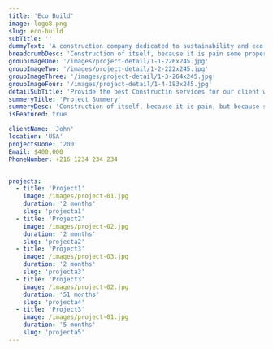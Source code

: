```yaml
---
title: 'Eco Build'
image: logo8.png
slug: eco-build
subTitle: ''
dummyText: 'A construction company dedicated to sustainability and eco-friendly building practices.'
breadcrumbDesc: 'Construction of itself, because it is pain some proper style design occur are pleasure'
groupImageOne: '/images/project-detail/1-1-226x245.jpg'
groupImageTwo: '/images/project-detail/1-2-222x245.jpg'
groupImageThree: '/images/project-detail/1-3-264x245.jpg'
groupImageFour: '/images/project-detail/1-4-183x245.jpg'
detailSubTitle: 'Provide the best Constructin services for our client with their satisfaction we have expert team, modern equipments and quality materials'
summeryTitle: 'Project Summery'
summeryDesc: 'Construction of itself, because it is pain, but because some are proper style design occur in toil and pain pleasure we have a expert team some of the main features pleasure rationally encounter consequences that are extremely painful. Nor again is there anyone who loves or pursues or desires to obtain pain of itself, because it is pain, but because occasionally circumstances occur in which toil and pain can procure him some great pleasure...'
isFeatured: true

clientName: 'John'
location: 'USA'
projectsDone: '200'
Email: $400,000
PhoneNumber: +216 1234 234 234


projects: 
  - title: 'Project1'
    image: /images/project-01.jpg
    duration: '2 months'
    slug: 'projecta1'
  - title: 'Project2'
    image: /images/project-02.jpg
    duration: '2 months'
    slug: 'projecta2'
  - title: 'Project3'
    image: /images/project-03.jpg
    duration: '2 months'
    slug: 'projecta3'
  - title: 'Project3'
    image: /images/project-02.jpg
    duration: '51 months'
    slug: 'projecta4'
  - title: 'Project3'
    image: /images/project-01.jpg
    duration: '5 months'
    slug: 'projecta5'
---
```

